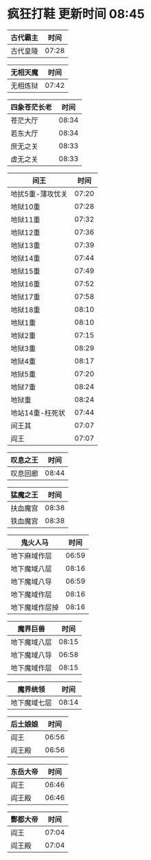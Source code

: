 # 疯狂打鞋 更新时间 08:45

| 古代霸主   | 时间    |
|--------|-------|
| 古代皇陵 | 07:28 |

| 无相天魔   | 时间    |
|--------|-------|
| 无相炼狱 | 07:42 |

| 四象苍茫长老   | 时间    |
|--------|-------|
| 苍茫大厅 | 08:34 |
| 若东大厅 | 08:34 |
| 庶无之关 | 08:33 |
| 虚无之关 | 08:33 |

| 间王   | 时间    |
|--------|-------|
| 地扰5重-薄攻忧关 | 07:20 |
| 地狱10重 | 07:28 |
| 地狱11重 | 07:32 |
| 地狱12重 | 07:36 |
| 地狱13重 | 07:39 |
| 地狱14重 | 07:44 |
| 地狱15重 | 07:49 |
| 地狱16重 | 07:52 |
| 地狱17重 | 07:58 |
| 地狱18重 | 08:10 |
| 地狱1重 | 08:10 |
| 地狱2重 | 07:15 |
| 地狱3重 | 08:29 |
| 地狱4重 | 08:17 |
| 地狱5重 | 07:20 |
| 地狱7重 | 08:24 |
| 地狱重 | 08:24 |
| 地站14重-枉死状 | 07:44 |
| 间王其 | 07:07 |
| 阎王 | 07:07 |

| 叹息之王   | 时间    |
|--------|-------|
| 叹息回廊 | 08:44 |

| 猛魔之王   | 时间    |
|--------|-------|
| 扶血魔宫 | 08:38 |
| 铁血魔宫 | 08:38 |

| 鬼火人马   | 时间    |
|--------|-------|
| 地下麻域作层 | 06:59 |
| 地下魔域八层 | 08:16 |
| 地下魔域八导 | 06:59 |
| 地下魔域作层 | 08:16 |
| 地下魔域作层掉 | 08:16 |

| 魔界巨兽   | 时间    |
|--------|-------|
| 地下魔域八层 | 08:15 |
| 地下魔域八导 | 06:58 |
| 地下魔域作层 | 08:15 |

| 魔界统领   | 时间    |
|--------|-------|
| 地下魔域七层 | 08:14 |

| 后土娘娘   | 时间    |
|--------|-------|
| 阎王 | 06:56 |
| 阎王殿 | 06:56 |

| 东岳大帝   | 时间    |
|--------|-------|
| 阎王 | 06:46 |
| 阎王殿 | 06:46 |

| 酆都大帝   | 时间    |
|--------|-------|
| 阎王 | 07:04 |
| 阎王殿 | 07:04 |